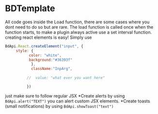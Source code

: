 # BDTemplate
All code goes inside the Load function, there are some cases where you dont need to do so but are rare. 
The load function is called once when the function starts, to make a plugin always active use a set interval function.
creating react elements is easy! Simply use 
```javascript
BdApi.React.createElement("input", {
     style: {
           color: "white",   
           background:"#36393f"
            },
            className:"InpArg",
            
          //  value: "what ever you want here"

          })
```
          
just make sure to follow regular JSX 
*Create alerts by using   ` BdApi.alert("TEXT")` you can alert custom JSX elements.
*Create toasts (small notifications) by using  `BdApi.showToast("text")`
